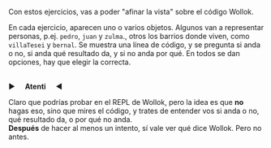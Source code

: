 Con estos ejercicios, vas a poder "afinar la vista" sobre el código Wollok. 

En cada ejercicio, aparecen uno o varios objetos. Algunos van a representar personas, p.ej. `pedro`, `juan` y `zulma`., otros los barrios donde viven, como `villaTesei` y `bernal`. 
Se muestra una línea de código, y se pregunta si anda o no, si anda qué resultado da, y si no anda por qué. En todos se dan opciones, hay que elegir la correcta.  
<br/>

:arrow_forward: &nbsp; &nbsp; **Atenti** &nbsp; &nbsp; :arrow_backward:

Claro que podrías probar en el REPL de Wollok, pero la idea es que **no** hagas eso, sino que mires el código, y trates de entender vos si anda o no, qué resultado da, o por qué no anda.  
**Después** de hacer al menos un intento, sí vale ver qué dice Wollok. Pero no antes.
